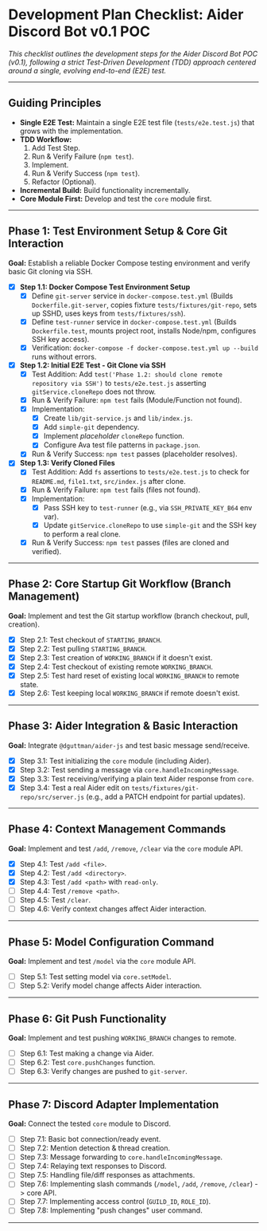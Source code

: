 # Development Plan Checklist: Aider Discord Bot v0.1 POC

*This checklist outlines the development steps for the Aider Discord Bot POC (v0.1), following a strict Test-Driven Development (TDD) approach centered around a single, evolving end-to-end (E2E) test.*

---

## Guiding Principles

*   **Single E2E Test:** Maintain a single E2E test file (`tests/e2e.test.js`) that grows with the implementation.
*   **TDD Workflow:**
    1.  Add Test Step.
    2.  Run & Verify Failure (`npm test`).
    3.  Implement.
    4.  Run & Verify Success (`npm test`).
    5.  Refactor (Optional).
*   **Incremental Build:** Build functionality incrementally.
*   **Core Module First:** Develop and test the `core` module first.

---

## Phase 1: Test Environment Setup & Core Git Interaction

**Goal:** Establish a reliable Docker Compose testing environment and verify basic Git cloning via SSH.

*   [x] **Step 1.1: Docker Compose Test Environment Setup**
    *   [x] Define `git-server` service in `docker-compose.test.yml` (Builds `Dockerfile.git-server`, copies fixture `tests/fixtures/git-repo`, sets up SSHD, uses keys from `tests/fixtures/ssh`).
    *   [x] Define `test-runner` service in `docker-compose.test.yml` (Builds `Dockerfile.test`, mounts project root, installs Node/npm, configures SSH key access).
    *   [x] Verification: `docker-compose -f docker-compose.test.yml up --build` runs without errors.
*   [x] **Step 1.2: Initial E2E Test - Git Clone via SSH**
    *   [x] Test Addition: Add `test('Phase 1.2: should clone remote repository via SSH')` to `tests/e2e.test.js` asserting `gitService.cloneRepo` does not throw.
    *   [x] Run & Verify Failure: `npm test` fails (Module/Function not found).
    *   [x] Implementation:
        *   [x] Create `lib/git-service.js` and `lib/index.js`.
        *   [x] Add `simple-git` dependency.
        *   [x] Implement *placeholder* `cloneRepo` function.
        *   [x] Configure Ava test file patterns in `package.json`.
    *   [x] Run & Verify Success: `npm test` passes (placeholder resolves).
*   [x] **Step 1.3: Verify Cloned Files**
    *   [x] Test Addition: Add `fs` assertions to `tests/e2e.test.js` to check for `README.md`, `file1.txt`, `src/index.js` after clone.
    *   [x] Run & Verify Failure: `npm test` fails (files not found).
    *   [x] Implementation:
        *   [x] Pass SSH key to `test-runner` (e.g., via `SSH_PRIVATE_KEY_B64` env var).
        *   [x] Update `gitService.cloneRepo` to use `simple-git` and the SSH key to perform a real clone.
    *   [x] Run & Verify Success: `npm test` passes (files are cloned and verified).

---

## Phase 2: Core Startup Git Workflow (Branch Management)

**Goal:** Implement and test the Git startup workflow (branch checkout, pull, creation).

*   [x] Step 2.1: Test checkout of `STARTING_BRANCH`.
*   [x] Step 2.2: Test pulling `STARTING_BRANCH`.
*   [x] Step 2.3: Test creation of `WORKING_BRANCH` if it doesn't exist.
*   [x] Step 2.4: Test checkout of existing remote `WORKING_BRANCH`.
*   [x] Step 2.5: Test hard reset of existing local `WORKING_BRANCH` to remote state.
*   [x] Step 2.6: Test keeping local `WORKING_BRANCH` if remote doesn't exist.

---

## Phase 3: Aider Integration & Basic Interaction

**Goal:** Integrate `@dguttman/aider-js` and test basic message send/receive.

*   [x] Step 3.1: Test initializing the `core` module (including Aider).
*   [x] Step 3.2: Test sending a message via `core.handleIncomingMessage`.
*   [x] Step 3.3: Test receiving/verifying a plain text Aider response from `core`.
*   [x] Step 3.4: Test a real Aider edit on `tests/fixtures/git-repo/src/server.js` (e.g., add a PATCH endpoint for partial updates).

---

## Phase 4: Context Management Commands

**Goal:** Implement and test `/add`, `/remove`, `/clear` via the `core` module API.

*   [x] Step 4.1: Test `/add <file>`.
*   [x] Step 4.2: Test `/add <directory>`.
*   [x] Step 4.3: Test `/add <path>` with `read-only`.
*   [ ] Step 4.4: Test `/remove <path>`.
*   [ ] Step 4.5: Test `/clear`.
*   [ ] Step 4.6: Verify context changes affect Aider interaction.

---

## Phase 5: Model Configuration Command

**Goal:** Implement and test `/model` via the `core` module API.

*   [ ] Step 5.1: Test setting model via `core.setModel`.
*   [ ] Step 5.2: Verify model change affects Aider interaction.

---

## Phase 6: Git Push Functionality

**Goal:** Implement and test pushing `WORKING_BRANCH` changes to remote.

*   [ ] Step 6.1: Test making a change via Aider.
*   [ ] Step 6.2: Test `core.pushChanges` function.
*   [ ] Step 6.3: Verify changes are pushed to `git-server`.

---

## Phase 7: Discord Adapter Implementation

**Goal:** Connect the tested `core` module to Discord.

*   [ ] Step 7.1: Basic bot connection/ready event.
*   [ ] Step 7.2: Mention detection & thread creation.
*   [ ] Step 7.3: Message forwarding to `core.handleIncomingMessage`.
*   [ ] Step 7.4: Relaying text responses to Discord.
*   [ ] Step 7.5: Handling file/diff responses as attachments.
*   [ ] Step 7.6: Implementing slash commands (`/model`, `/add`, `/remove`, `/clear`) -> core API.
*   [ ] Step 7.7: Implementing access control (`GUILD_ID`, `ROLE_ID`).
*   [ ] Step 7.8: Implementing "push changes" user command.

--- 